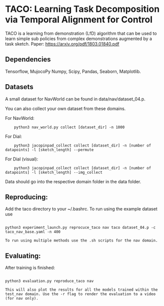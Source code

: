 # TACO: Learning Task Decomposition via Temporal Alignment for Control

TACO is a learning from demonstration (LfD) algorithm that can be used to learn simple sub policies from complex demonstrations augmented by a task sketch. Paper:  https://arxiv.org/pdf/1803.01840.pdf

## Dependencies
Tensorflow, MujocoPy Numpy, Scipy, Pandas, Seaborn, Matplotlib.

## Datasets

A small dataset for NavWorld can be found in data/nav/dataset_04.p.

You can also collect your own dataset from these domains.

For NavWorld:
```
	python3 nav_world.py collect [dataset_dir] -n 1000
```
For Dial:
```
	python3 jacopinpad_collect collect [dataset_dir] -n [number of datapoints] -l [sketch_length] --permute
```
For Dial (visual):
```
	python3 jacopinpad_collect collect [dataset_dir] -n [number of datapoints] -l [sketch_length] --img_collect
```
Data should go into the respective domain folder in the data folder. 

## Reproducing:
Add the taco directory to your ~/.bashrc.
To run using the example dataset use

```

python3 experiment_launch.py reprocuce_taco nav taco dataset_04.p -c taco_nav_base.yaml -n 400
```    

    To run using multiple methods use the .sh scripts for the nav domain.

## Evaluating:
After training is finished:

```

python3 evaluation.py reproduce_taco nav 
```    

    This will also plot the results for all the models trained within the test_nav domain. Use the -r flag to render the evaluation to a video (for nav only).





